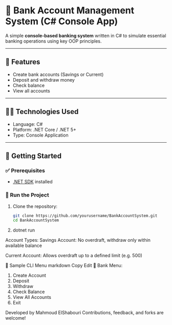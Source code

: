 # 🏦 Bank Account Management System (C# Console App)

A simple **console-based banking system** written in C# to simulate essential banking operations using key OOP principles.

---

## 🎯 Features

- Create bank accounts (Savings or Current)
- Deposit and withdraw money
- Check balance
- View all accounts

---

## 👨‍💻 Technologies Used

- Language: C#
- Platform: .NET Core / .NET 5+
- Type: Console Application

---

## 🚀 Getting Started

### ✅ Prerequisites

- [.NET SDK](https://dotnet.microsoft.com/en-us/download) installed

### 🔧 Run the Project

1. Clone the repository:
   ```bash
   git clone https://github.com/yourusername/BankAccountSystem.git
   cd BankAccountSystem
2. dotnet run

 Account Types:
Savings Account: No overdraft, withdraw only within available balance

Current Account: Allows overdraft up to a defined limit (e.g. 500)

🧩 Sample CLI Menu
markdown
Copy
Edit
🏦 Bank Menu:
1. Create Account
2. Deposit
3. Withdraw
4. Check Balance
5. View All Accounts
0. Exit

Developed by Mahmoud ElShabouri
Contributions, feedback, and forks are welcome!
